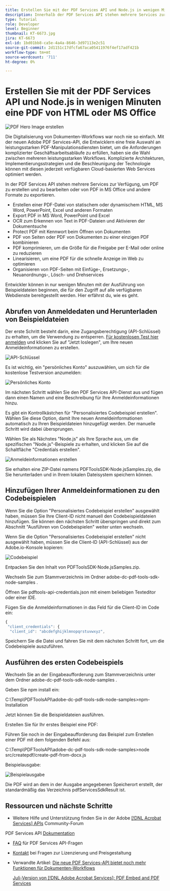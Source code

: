 ```yaml
---
title: Erstellen Sie mit der PDF Services API und Node.js in wenigen Minuten eine PDF von HTML oder MS Office
description: Innerhalb der PDF Services API stehen mehrere Services zur Verfügung, um PDF zu erstellen und zu bearbeiten oder von PDF in MS Office und andere Formate zu exportieren.
type: Tutorial
role: Developer
level: Beginner
thumbnail: KT-6673.jpg
jira: KT-6673
exl-id: 1bd01bb8-ca5e-4a4a-8646-3d97113e2c51
source-git-commit: 2d1151c17dfcfa67aca05411976f4ef17adf421b
workflow-type: tm+mt
source-wordcount: '711'
ht-degree: 0%

---
```


# Erstellen Sie mit der PDF Services API und Node.js in wenigen Minuten eine PDF von HTML oder MS Office

![PDF Hero Image erstellen](assets/createpdffromhtml_hero.jpg)

Die Digitalisierung von Dokumenten-Workflows war noch nie so einfach. Mit der neuen Adobe PDF Services-API, die Entwicklern eine freie Auswahl an leistungsstarken PDF-Manipulationsdiensten bietet, um die Anforderungen komplizierter Geschäftsarbeitsabläufe zu erfüllen, haben sie die Wahl zwischen mehreren leistungsstarken Workflows. Komplizierte Architekturen, Implementierungsstrategien und die Beschleunigung der Technologie können mit diesen jederzeit verfügbaren Cloud-basierten Web Services optimiert werden.

In der PDF Services API stehen mehrere Services zur Verfügung, um PDF zu erstellen und zu bearbeiten oder von PDF in MS Office und andere Formate zu exportieren.

* Erstellen einer PDF-Datei von statischem oder dynamischem HTML, MS Word, PowerPoint, Excel und anderen Formaten
* Export PDF in MS Word, PowerPoint und Excel
* OCR zum Erkennen von Text in PDF-Dateien und Aktivieren der Dokumentsuche
* Protect PDF mit Kennwort beim Öffnen von Dokumenten
* PDF von Seiten oder PDF von Dokumenten zu einer einzigen PDF kombinieren
* PDF komprimieren, um die Größe für die Freigabe per E-Mail oder online zu reduzieren
* Linearisieren, um eine PDF für die schnelle Anzeige im Web zu optimieren
* Organisieren von PDF-Seiten mit Einfüge-, Ersetzungs-, Neuanordnungs-, Lösch- und Drehservices

Entwickler können in nur wenigen Minuten mit der Ausführung von Beispieldateien beginnen, die für den Zugriff auf alle verfügbaren Webdienste bereitgestellt werden. Hier erfährst du, wie es geht.

## Abrufen von Anmeldedaten und Herunterladen von Beispieldateien

Der erste Schritt besteht darin, eine Zugangsberechtigung (API-Schlüssel) zu erhalten, um die Verwendung zu entsperren. [Für kostenlosen Test hier anmelden](https://www.adobe.com/go/dcsdks_credentials) und klicken Sie auf &quot;Jetzt loslegen&quot;, um Ihre neuen Anmeldeinformationen zu erstellen.

![API-Schlüssel](assets/apikey.png)

Es ist wichtig, ein &quot;persönliches Konto&quot; auszuwählen, um sich für die kostenlose Testversion anzumelden:

![Persönliches Konto](assets/personalaccount.png)

Im nächsten Schritt wählen Sie den PDF Services API-Dienst aus und fügen dann einen Namen und eine Beschreibung für Ihre Anmeldeinformationen hinzu.

Es gibt ein Kontrollkästchen für &quot;Personalisiertes Codebeispiel erstellen&quot;. Wählen Sie diese Option, damit Ihre neuen Anmeldeinformationen automatisch zu Ihren Beispieldateien hinzugefügt werden. Der manuelle Schritt wird dabei übersprungen.

Wählen Sie als Nächstes &quot;Node.js&quot; als Ihre Sprache aus, um die spezifischen &quot;Node.js&quot;-Beispiele zu erhalten, und klicken Sie auf die Schaltfläche &quot;Credentials erstellen&quot;.

![Anmeldeinformationen erstellen](assets/createcredentials.png)

Sie erhalten eine ZIP-Datei namens PDFToolsSDK-Node.jsSamples.zip, die Sie herunterladen und in Ihrem lokalen Dateisystem speichern können.

## Hinzufügen Ihrer Anmeldeinformationen zu den Codebeispielen

Wenn Sie die Option &quot;Personalisiertes Codebeispiel erstellen&quot; ausgewählt haben, müssen Sie Ihre Client-ID nicht manuell den Codebeispieldateien hinzufügen. Sie können den nächsten Schritt überspringen und direkt zum Abschnitt &quot;Ausführen von Codebeispielen&quot; weiter unten wechseln.

Wenn Sie die Option &quot;Personalisiertes Codebeispiel erstellen&quot; nicht ausgewählt haben, müssen Sie die Client-ID (API-Schlüssel) aus der Adobe.io-Konsole kopieren:

![Codebeispiel](assets/codesample.png)

Entpacken Sie den Inhalt von PDFToolsSDK-Node.jsSamples.zip.

Wechseln Sie zum Stammverzeichnis im Ordner adobe-dc-pdf-tools-sdk-node-samples .

Öffnen Sie pdftools-api-credentials.json mit einem beliebigen Texteditor oder einer IDE.

Fügen Sie die Anmeldeinformationen in das Feld für die Client-ID im Code ein:

```javascript
{
 "client_credentials": {
  "client_id": "abcdefghijklmnopqrstuvwxyz",
```

Speichern Sie die Datei und fahren Sie mit dem nächsten Schritt fort, um die Codebeispiele auszuführen.

## Ausführen des ersten Codebeispiels

Wechseln Sie an der Eingabeaufforderung zum Stammverzeichnis unter dem Ordner adobe-dc-pdf-tools-sdk-node-samples .

Geben Sie npm install ein:

C:\Temp\PDFToolsAPI\adobe-dc-pdf-tools-sdk-node-samples>npm-Installation

Jetzt können Sie die Beispieldateien ausführen.

Erstellen Sie für Ihr erstes Beispiel eine PDF:

Führen Sie noch in der Eingabeaufforderung das Beispiel zum Erstellen einer PDF mit dem folgenden Befehl aus:

C:\Temp\PDFToolsAPI\adobe-dc-pdf-tools-sdk-node-samples>node src/createpdf/create-pdf-from-docx.js

Beispielausgabe:

![Beispielausgabe](assets/exampleoutput.png)

Die PDF wird an dem in der Ausgabe angegebenen Speicherort erstellt, der standardmäßig das Verzeichnis pdfServicesSdkResult ist.

## Ressourcen und nächste Schritte

* Weitere Hilfe und Unterstützung finden Sie in der Adobe [[!DNL Acrobat Services] APIs](https://community.adobe.com/t5/document-cloud-sdk/bd-p/Document-Cloud-SDK?page=1&amp;sort=latest_replies&amp;filter=all) Community-Forum

PDF Services API [Dokumentation](https://www.adobe.com/go/pdftoolsapi_doc)

* [FAQ](https://community.adobe.com/t5/document-cloud-sdk/faq-for-document-services-pdf-tools-api/m-p/10726197) für PDF Services API-Fragen

* [Kontakt](https://www.adobe.com/go/pdftoolsapi_requestform) bei Fragen zur Lizenzierung und Preisgestaltung

* Verwandte Artikel:
  [Die neue PDF Services-API bietet noch mehr Funktionen für Dokumenten-Workflows](https://community.adobe.com/t5/document-services-apis/new-pdf-tools-api-brings-more-capabilities-for-document-services/m-p/11294170)

  [Juli-Version von [!DNL Adobe Acrobat Services]: PDF Embed and PDF Services](https://medium.com/adobetech/july-release-of-adobe-document-services-pdf-embed-and-pdf-tools-17211bf7776d)
